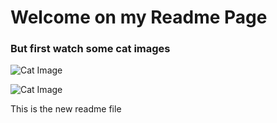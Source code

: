 # Welcome on my Readme Page
### But first watch some cat images

![Cat Image](https://t4.ftcdn.net/jpg/01/12/48/29/360_F_112482963_Bdyb5YPGh0dMmVf8WVV2x0GjITEeNZXP.jpg)

![Cat Image](https://upload.wikimedia.org/wikipedia/commons/thumb/c/c7/Tabby_cat_with_blue_eyes-3336579.jpg/997px-Tabby_cat_with_blue_eyes-3336579.jpg)


This is the new readme file
